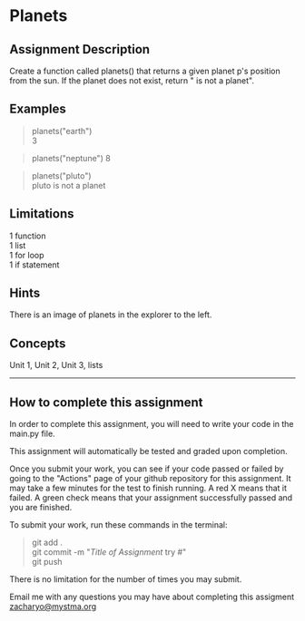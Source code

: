 # **Planets**  

## **Assignment Description**  
Create a function called planets() that returns a given planet p's position from the sun. If the planet does not exist, return "<planet> is not a planet".

## **Examples**  
>planets("earth")  
3  

>planets("neptune")
8  

>planets("pluto")  
pluto is not a planet

## **Limitations**  
1 function  
1 list  
1 for loop  
1 if statement  

## **Hints**  
There is an image of planets in the explorer to the left.  

## **Concepts**  
Unit 1, Unit 2, Unit 3, lists  

---

## **How to complete this assignment**
In order to complete this assignment, you will need to write your code in the main.py file.

This assignment will automatically be tested and graded upon completion.

Once you submit your work, you can see if your code passed or failed by going to the "Actions" page of your github repository for this assignment. It may take a few minutes for the test to finish running. A red X means that it failed. A green check means that your assignment successfully passed and you are finished.

To submit your work, run these commands in the terminal: 
>git add .  
git commit -m "*Title of Assignment* try #"  
git push  

There is no limitation for the number of times you may submit.

Email me with any questions you may have about completing this assigment  
zacharyo@mystma.org
